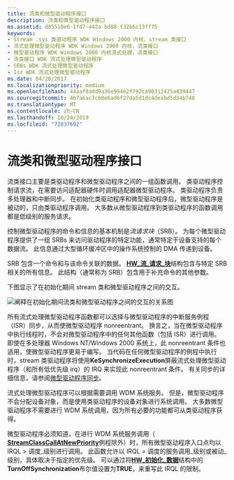 ```yaml
---
title: 流类和微型驱动程序接口
description: 流类和微型驱动程序接口
ms.assetid: d85510e6-1fd7-442a-bd88-f32b6c13ff75
keywords:
- Stream .sys 类驱动程序 WDK Windows 2000 内核，stream 类接口
- 流式处理微型驱动程序 WDK Windows 2000 内核，流类接口
- 微型驱动程序 WDK Windows 2000 内核流式处理，流类接口
- 流类接口 WDK 流式处理微型驱动程序
- SRBs WDK 流式处理微型驱动程序
- Isr WDK 流式处理微型驱动程序
ms.date: 04/20/2017
ms.localizationpriority: medium
ms.openlocfilehash: 44aaf8add9a36e99462f792ca90312425a439447
ms.sourcegitcommit: 4b7a6ac7c68e6ad6f27da5d1dc4deabd5d34b748
ms.translationtype: MT
ms.contentlocale: zh-CN
ms.lasthandoff: 10/24/2019
ms.locfileid: "72837692"
---
```

# <a name="stream-class-and-minidriver-interface"></a>流类和微型驱动程序接口





流类接口主要是类驱动程序和微型驱动程序之间的一组函数调用。 类驱动程序控制请求流，在需要访问适配器硬件时调用适配器微型驱动程序。 类驱动程序负责多处理器和中断同步。 在初始化类驱动程序和微型驱动程序后，微型驱动程序是被动的，只由类驱动程序调用。 大多数从微型驱动程序到类驱动程序的函数调用都是低级别的服务请求。

控制微型驱动程序的命令和信息的基本机制是*流请求块*（SRB）。 为每个微型驱动程序提供了一组 SRBs 来访问驱动程序的特定功能，通常特定于设备支持的每个数据流。 此信息通过大型循环缓冲区中的操作系统控制的 DMA 传递到设备。

SRB 包含一个命令和与该命令关联的数据。 [**HW\_流\_请求\_块**](https://docs.microsoft.com/windows-hardware/drivers/ddi/strmini/ns-strmini-_hw_stream_request_block)结构包含与特定 SRB 相关的所有信息。 此结构（通常称为 SRB）包含用于补充命令的其他参数。

下图显示了在初始化期间 stream 类和微型驱动程序之间的交互。

![阐释在初始化期间流类和微型驱动程序之间的交互的关系图](images/stclassi.png)

所有流式处理微型驱动程序函数都可以选择与微型驱动程序的中断服务例程（ISR）同步，从而使微型驱动程序 nonreentrant。 换言之，当在微型驱动程序中执行线程时，不会对微型驱动程序中的任何其他函数（包括 ISR）进行调用。 即使在多处理器 Windows NT/Windows 2000 系统上，此 nonreentrant 条件也适用，使微型驱动程序更易于编写。 当代码在任何微型驱动程序的例程中执行时，stream 类驱动程序将使用**KeSynchronizeExecution**屏蔽流式处理微型驱动程序（和所有低优先级 irq）的 IRQ 来实现此 nonreentrant 条件。 有关同步的详细信息，请参阅[微型驱动程序同步](minidriver-synchronization.md)。

流式处理微型驱动程序可以根据需要调用 WDM 系统服务。 但是，微型驱动程序不会分配设备对象，而是使用类驱动程序的设备对象进行系统调用。 大多数微型驱动程序不需要进行 WDM 系统调用，因为所有必要的功能都可从类驱动程序获得。

微型驱动程序必须知道，在进行 WDM 系统服务调用（ [**StreamClassCallAtNewPriority**](https://docs.microsoft.com/windows-hardware/drivers/ddi/strmini/nf-strmini-streamclasscallatnewpriority)例程除外）时，所有微型驱动程序入口点均以 IRQL &gt; 调度\_级别进行调用。 此函数允许以 IRQL = 调度的服务调用\_级别或被动\_级别，具体取决于指定的优先级。 可以通过将[**HW\_初始化\_数据**](https://docs.microsoft.com/windows-hardware/drivers/ddi/strmini/ns-strmini-_hw_initialization_data)结构中的**TurnOffSynchronization**布尔值设置为**TRUE**，来重写此 IRQL 的限制。

 

 




